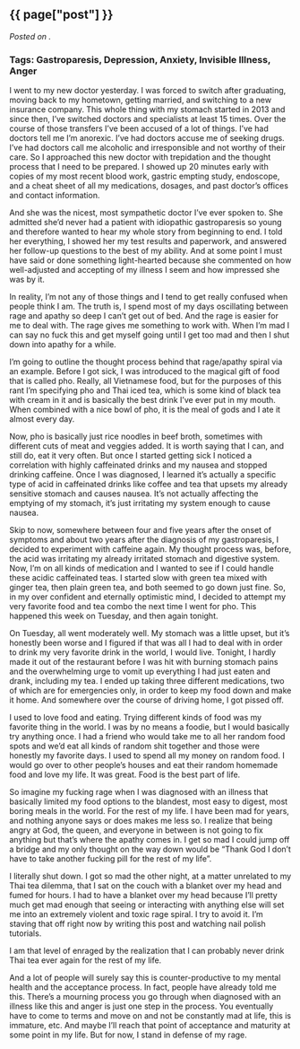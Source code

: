 

## {{ page["post"] }}

*Posted on <!--{ page["date"] }-->.*

### Tags: Gastroparesis, Depression, Anxiety, Invisible Illness, Anger

I went to my new doctor yesterday.  I was forced to switch after graduating, moving back to my hometown, getting married, and switching to a new insurance company.  This whole thing with my stomach started in 2013 and since then, I’ve switched doctors and specialists at least 15 times.  Over the course of those transfers I’ve been accused of a lot of things.  I’ve had doctors tell me I’m anorexic.  I’ve had doctors accuse me of seeking drugs.  I’ve had doctors call me alcoholic and irresponsible and not worthy of their care.  So I approached this new doctor with trepidation and the thought process that I need to be prepared.  I showed up 20 minutes early with copies of my most recent blood work, gastric empting study, endoscope, and a cheat sheet of all my medications, dosages, and past doctor’s offices and contact information.

And she was the nicest, most sympathetic doctor I’ve ever spoken to.  She admitted she’d never had a patient with idiopathic gastroparesis so young and therefore wanted to hear my whole story from beginning to end.  I told her everything, I showed her my test results and paperwork, and answered her follow-up questions to the best of my ability.  And at some point I must have said or done something light-hearted because she commented on how well-adjusted and accepting of my illness I seem and how impressed she was by it.

In reality, I’m not any of those things and I tend to get really confused when people think I am.  The truth is, I spend most of my days oscillating between rage and apathy so deep I can’t get out of bed.  And the rage is easier for me to deal with.  The rage gives me something to work with.  When I’m mad I can say no fuck this and get myself going until I get too mad and then I shut down into apathy for a while.

I’m going to outline the thought process behind that rage/apathy spiral via an example.  Before I got sick, I was introduced to the magical gift of food that is called pho.  Really, all Vietnamese food, but for the purposes of this rant I’m specifying pho and Thai iced tea, which is some kind of black tea with cream in it and is basically the best drink I’ve ever put in my mouth.  When combined with a nice bowl of pho, it is the meal of gods and I ate it almost every day.  

Now, pho is basically just rice noodles in beef broth, sometimes with different cuts of meat and veggies added.  It is worth saying that I can, and still do, eat it very often.  But once I started getting sick I noticed a correlation with highly caffeinated drinks and my nausea and stopped drinking caffeine.  Once I was diagnosed, I learned it’s actually a specific type of acid in caffeinated drinks like coffee and tea that upsets my already sensitive stomach and causes nausea.  It’s not actually affecting the emptying of my stomach, it’s just irritating my system enough to cause nausea.

Skip to now, somewhere between four and five years after the onset of symptoms and about two years after the diagnosis of my gastroparesis, I decided to experiment with caffeine again.  My thought process was, before, the acid was irritating my already irritated stomach and digestive system.  Now, I’m on all kinds of medication and I wanted to see if I could handle these acidic caffeinated teas.  I started slow with green tea mixed with ginger tea, then plain green tea, and both seemed to go down just fine.  So, in my over confident and eternally optimistic mind, I decided to attempt my very favorite food and tea combo the next time I went for pho.  This happened this week on Tuesday, and then again tonight.

On Tuesday, all went moderately well.  My stomach was a little upset, but it’s honestly been worse and I figured if that was all I had to deal with in order to drink my very favorite drink in the world, I would live.  Tonight, I hardly made it out of the restaurant before I was hit with burning stomach pains and the overwhelming urge to vomit up everything I had just eaten and drank, including my tea.  I ended up taking three different medications, two of which are for emergencies only, in order to keep my food down and make it home.  And somewhere over the course of driving home, I got pissed off.

I used to love food and eating.  Trying different kinds of food was my favorite thing in the world.  I was by no means a foodie, but I would basically try anything once.  I had a friend who would take me to all her random food spots and we’d eat all kinds of random shit together and those were honestly my favorite days.  I used to spend all my money on random food.  I would go over to other people’s houses and eat their random homemade food and love my life.  It was great.  Food is the best part of life.

So imagine my fucking rage when I was diagnosed with an illness that basically limited my food options to the blandest, most easy to digest, most boring meals in the world.  For the rest of my life.  I have been mad for years, and nothing anyone says or does makes me less so.  I realize that being angry at God, the queen, and everyone in between is not going to fix anything but that’s where the apathy comes in.  I get so mad I could jump off a bridge and my only thought on the way down would be “Thank God I don’t have to take another fucking pill for the rest of my life”.  

I literally shut down.  I got so mad the other night, at a matter unrelated to my Thai tea dilemma, that I sat on the couch with a blanket over my head and fumed for hours.  I had to have a blanket over my head because I’ll pretty much get mad enough that seeing or interacting with anything else will set me into an extremely violent and toxic rage spiral.  I try to avoid it.  I’m staving that off right now by writing this post and watching nail polish tutorials.  

I am that level of enraged by the realization that I can probably never drink Thai tea ever again for the rest of my life.  

And a lot of people will surely say this is counter-productive to my mental health and the acceptance process.  In fact, people have already told me this.  There’s a mourning process you go through when diagnosed with an illness like this and anger is just one step in the process.  You eventually have to come to terms and move on and not be constantly mad at life, this is immature, etc.  And maybe I’ll reach that point of acceptance and maturity at some point in my life.  But for now, I stand in defense of my rage.

